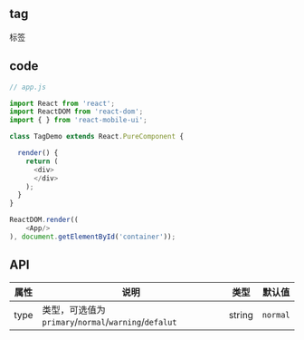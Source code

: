 ## tag

标签

## code

```js
// app.js

import React from 'react';
import ReactDOM from 'react-dom';
import { } from 'react-mobile-ui';

class TagDemo extends React.PureComponent {

  render() {
    return (
      <div>
      </div>
    );
  }
}

ReactDOM.render((
    <App/>
), document.getElementById('container'));

```

## API

属性 | 说明 | 类型 | 默认值
----|-----|------|------
| type    | 类型，可选值为`primary`/`normal`/`warning`/`defalut`  |   string| `normal`|
